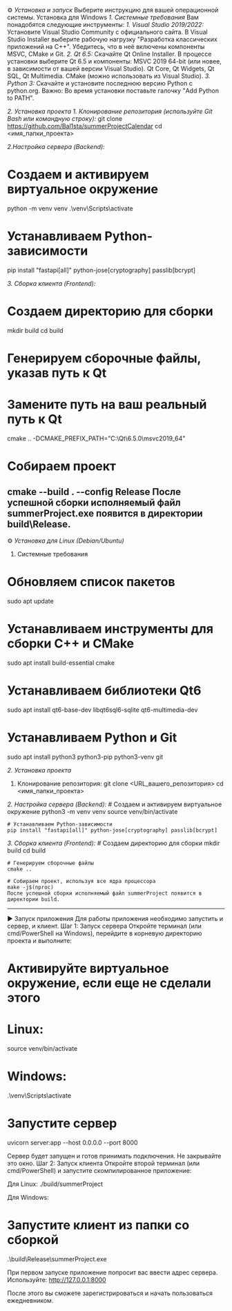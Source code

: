 ⚙️ *Установка и запуск*
Выберите инструкцию для вашей операционной системы.
Установка для Windows
*1. Системные требования*
Вам понадобятся следующие инструменты:
  *1. Visual Studio 2019/2022:*
    Установите Visual Studio Community с официального сайта.
    В Visual Studio Installer выберите рабочую нагрузку "Разработка классических приложений на C++". Убедитесь, что в неё включены компоненты MSVC, CMake и Git.
  *2. Qt 6.5:*
  Скачайте Qt Online Installer.
  В процессе установки выберите Qt 6.5 и компоненты:
    MSVC 2019 64-bit (или новее, в зависимости от вашей версии Visual Studio).
    Qt Core, Qt Widgets, Qt SQL, Qt Multimedia.
    CMake (можно использовать из Visual Studio).
  *3. Python 3:*
  Скачайте и установите последнюю версию Python с python.org.
  Важно: Во время установки поставьте галочку "Add Python to PATH".

*2. Установка проекта*
  *1. Клонирование репозитория (используйте Git Bash или командную строку):*
git clone https://github.com/Bal1sta/summerProjectCalendar
cd <имя_папки_проекта>

  *2.Настройка сервера (Backend):*
# Создаем и активируем виртуальное окружение
python -m venv venv
.\venv\Scripts\activate

# Устанавливаем Python-зависимости
pip install "fastapi[all]" python-jose[cryptography] passlib[bcrypt]

  *3. Сборка клиента (Frontend):*
# Создаем директорию для сборки
mkdir build
cd build

# Генерируем сборочные файлы, указав путь к Qt
# Замените путь на ваш реальный путь к Qt
cmake .. -DCMAKE_PREFIX_PATH="C:\Qt\6.5.0\msvc2019_64"

# Собираем проект
cmake --build . --config Release
После успешной сборки исполняемый файл summerProject.exe появится в директории build\Release.
-------------------------------------------------------------------------------------------------

⚙️ *Установка для Linux (Debian/Ubuntu)*
1. Системные требования
# Обновляем список пакетов
sudo apt update

# Устанавливаем инструменты для сборки C++ и CMake
sudo apt install build-essential cmake

# Устанавливаем библиотеки Qt6
sudo apt install qt6-base-dev libqt6sql6-sqlite qt6-multimedia-dev

# Устанавливаем Python и Git
sudo apt install python3 python3-pip python3-venv git

*2. Установка проекта*
  1. Клонирование репозитория:
    git clone <URL_вашего_репозитория>
    cd <имя_папки_проекта>

  *2. Настройка сервера (Backend):*
    # Создаем и активируем виртуальное окружение
    python3 -m venv venv
    source venv/bin/activate

    # Устанавливаем Python-зависимости
    pip install "fastapi[all]" python-jose[cryptography] passlib[bcrypt]

  *3. Сборка клиента (Frontend):*
    # Создаем директорию для сборки
    mkdir build
    cd build

    # Генерируем сборочные файлы
    cmake ..

    # Собираем проект, используя все ядра процессора
    make -j$(nproc)
    После успешной сборки исполняемый файл summerProject появится в директории build.
    
-------------------------------------------------------------------------------------------------

▶️ Запуск приложения
Для работы приложения необходимо запустить и сервер, и клиент.
Шаг 1: Запуск сервера
Откройте терминал (или cmd/PowerShell на Windows), перейдите в корневую директорию проекта и выполните:
# Активируйте виртуальное окружение, если еще не сделали этого
# Linux:
source venv/bin/activate
# Windows:
.\venv\Scripts\activate

# Запустите сервер
uvicorn server:app --host 0.0.0.0 --port 8000

Сервер будет запущен и готов принимать подключения. Не закрывайте это окно.
Шаг 2: Запуск клиента
Откройте второй терминал (или cmd/PowerShell) и запустите скомпилированное приложение:

Для Linux:
./build/summerProject

Для Windows:
# Запустите клиент из папки со сборкой
.\build\Release\summerProject.exe

При первом запуске приложение попросит вас ввести адрес сервера. Используйте:
http://127.0.0.1:8000

После этого вы сможете зарегистрироваться и начать пользоваться ежедневником.
